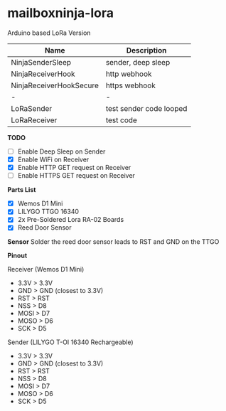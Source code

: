 # mailboxninja-lora
Arduino based LoRa Version

| Name | Description |
|-|-|
| NinjaSenderSleep | sender, deep sleep
| NinjaReceiverHook | http webhook  |
| NinjaReceiverHookSecure | https webhook  |
|-|-|
| LoRaSender | test sender code looped |
| LoRaReceiver  | test code |

**TODO**

* [ ] Enable Deep Sleep on Sender
* [x] Enable WiFi on Receiver 
* [x] Enable HTTP GET request on Receiver 
* [ ] Enable HTTPS GET request on Receiver 

**Parts List**

* [x] Wemos D1 Mini 
* [x] LILYGO TTGO 16340
* [x] 2x Pre-Soldered Lora RA-02 Boards
* [x] Reed Door Sensor

**Sensor**
Solder the reed door sensor leads to RST and GND on the TTGO

**Pinout**

Receiver (Wemos D1 Mini)
* 3.3V > 3.3V
* GND > GND (closest to 3.3V)
* RST > RST
* NSS > D8
* MOSI > D7
* MOSO > D6
* SCK > D5

Sender (LILYGO T-OI 16340 Rechargeable)
* 3.3V > 3.3V 
* GND > GND (closest to 3.3V)
* RST > RST
* NSS > D8
* MOSI > D7
* MOSO > D6
* SCK > D5
